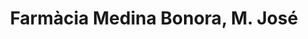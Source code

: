 ---
title: "Farmàcia Medina Bonora, M. José"
url: /sant-julia-del-llor-i-bonmati/farmacia-medina-bonora-m-jose/
shop: Sanitätshaus
---